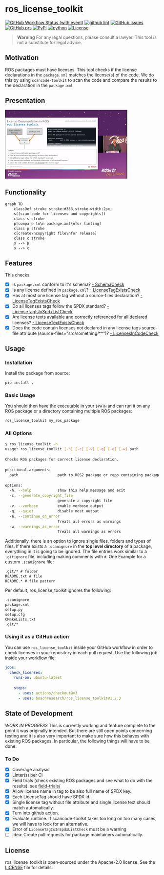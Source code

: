 # ros_license_toolkit

[![GitHub Workflow Status (with event)](https://img.shields.io/github/actions/workflow/status/boschresearch/ros_license_toolkit/pytest.yml?label=pytest&style=flat-square)](https://github.com/boschresearch/ros_license_toolkit/actions/workflows/pytest.yml)
[![github lint](https://img.shields.io/github/actions/workflow/status/boschresearch/ros_license_toolkit/lint.yml?label=lint&style=flat-square)](https://github.com/boschresearch/ros_license_toolkit/actions/workflows/lint.yml)
[![GitHub issues](https://img.shields.io/github/issues/boschresearch/ros_license_toolkit.svg?style=flat-square)](https://github.com/boschresearch/ros_license_toolkit/issues) 
[![GitHub prs](https://img.shields.io/github/issues-pr/boschresearch/ros_license_toolkit.svg?style=flat-square)](https://github.com/boschresearch/ros_license_toolkit/pulls) 
[![PyPI](https://img.shields.io/pypi/v/ros_license_toolkit?style=flat-square)](https://pypi.org/project/ros-license-toolkit/)
[![python](https://img.shields.io/github/languages/top/boschresearch/ros_license_toolkit.svg?style=flat-square)](https://github.com/boschresearch/ros_license_toolkit/search?l=python) 
[![License](https://img.shields.io/badge/license-Apache%202-blue.svg?style=flat-square)](https://github.com/boschresearch/ros_license_toolkit/blob/main/LICENSE)

> **Warning**
> For any legal questions, please consult a lawyer. This tool is not a substitute for legal advice.

## Motivation

ROS packages must have licenses. This tool checks if the license declarations in the `package.xml` matches the license(s) of the code. We do this by using `scancode-toolkit` to scan the code and compare the results to the declaration in the `package.xml`

## Presentation

[![ROSCon 2023 Presentation](doc/roscon2023.png)](https://vimeo.com/879001224/d6461b638a)

## Functionality

```mermaid
graph TD
    classDef stroke stroke:#333,stroke-width:2px;
    s([scan code for licenses and copyrights]) 
    class s stroke
    p[compare to\n package.xml\nfor linting]
    class p stroke
    c[create\ncopyright file\nfor release]
    class c stroke
    s --> p
    s --> c
```

## Features

This checks:

- [x] Is `package.xml` conform to it's schema?
    [- SchemaCheck](src/ros_license_toolkit/license_checks/schema_check.py#L27)
- [x] Is any license defined in `package.xml`?
    [- LicenseTagExistsCheck](src/ros_license_toolkit/license_checks/license_tag_exists_check.py#L24)
- [x] Has at most one license tag without a source-files declaration?
    [- LicenseTagExistsCheck](src/ros_license_toolkit/license_checks/license_tag_exists_check.py#L24)
- [x] Do all licenses tags follow the SPDX standard?
    [- LicenseTagIsInSpdxListCheck](src/ros_license_toolkit/license_checks/license_tag_is_spdx.py#L24)
- [x] Are license texts available and correctly referenced for all declared licenses?
    [- LicenseTextExistsCheck](src/ros_license_toolkit/license_checks/license_text_exists_check.py#L30)
- [x] Does the code contain licenses not declared in any license tags source-file attribute (source-files="src/something/**")?
    [- LicensesInCodeCheck](src/ros_license_toolkit/license_checks/license_in_code_check.py#L28)

## Usage

### Installation

Install the package from source:

```bash
pip install .
```

### Basic Usage

You should then have the executable in your `$PATH` and can run it on any ROS package or a directory containing multiple ROS packages:

```bash
ros_license_toolkit my_ros_package
```

### All Options

```bash
$ ros_license_toolkit -h
usage: ros_license_toolkit [-h] [-c] [-v] [-q] [-e] [-w] path

Checks ROS packages for correct license declaration.

positional arguments:
  path                  path to ROS2 package or repo containing packages

options:
  -h, --help            show this help message and exit
  -c, --generate_copyright_file
                        generate a copyright file
  -v, --verbose         enable verbose output
  -q, --quiet           disable most output
  -e, --continue_on_error
                        Treats all errors as warnings
  -w, --warnings_as_error
                        Treats all warnings as errors
```

Additionally, there is an option to ignore single files, folders and types of files.
If there exists a `.scanignore` in the **top level directory** of a package, 
everything in it is going to be ignored. 
The file entries work similar to a `.gitignore` file, including making comments with `#`.
One Example for a custom `.scanignore` file:

```
.git/* # folder
README.txt # file
README.* # file pattern
```

Per default, ros_license_toolkit ignores the following:

```
.scanignore
package.xml
setup.py
setup.cfg
CMakeLists.txt
.git/*
```

### Using it as a GitHub action

You can use `ros_license_toolkit` inside your GitHub workflow in order to check licenses in your
repository in each pull request. Use the following job inside your workflow file:

```yaml
jobs:
  check_licenses:
    runs-on: ubuntu-latest

    steps:
      - uses: actions/checkout@v3
      - uses: boschresearch/ros_license_toolkit@1.2.3
```

## State of Development

*WORK IN PROGRESS*
This is currently working and feature complete to the point it was originally intended.
But there are still open points concerning testing and it is also very important to make sure how this behaves with existing ROS packages.
In particular, the following things will have to be done:

### To Do

- [x] Coverage analysis
- [x] Linter(s) per CI
- [x] Field trials (check existing ROS packages and see what to do with the results). see [field-trials/](field-trials/)
- [x] Allow license name in tag to be also full name of SPDX key.
- [x] Each LicenseTag should have SPDX id.
- [x] Single license tag without file attribute and single license text should match automatically.
- [x] Turn into github action.
- [x] Evaluate runtime. If scancode-toolkit takes too long on too many cases, we will have to look for an alternative.
- [x] Error of `LicenseTagIsInSpdxListCheck` must be a warning
- [ ] Idea: Create pull requests for package maintainers automatically.

## License

ros_license_toolkit is open-sourced under the Apache-2.0 license. See the
[LICENSE](LICENSE) file for details.
